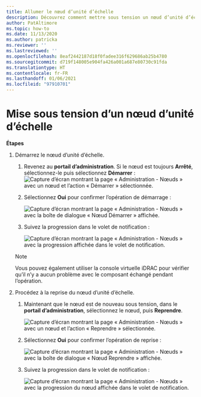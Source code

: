 ```yaml
---
title: Allumer le nœud d’unité d’échelle
description: Découvrez comment mettre sous tension un nœud d’unité d’échelle.
author: PatAltimore
ms.topic: how-to
ms.date: 11/13/2020
ms.author: patricka
ms.reviewer: ''
ms.lastreviewed: ''
ms.openlocfilehash: 8eaf2442187d18f0fadee316f629686ab25b4780
ms.sourcegitcommit: d719f148005e904fa426a001a687e80730c91fda
ms.translationtype: HT
ms.contentlocale: fr-FR
ms.lasthandoff: 01/06/2021
ms.locfileid: "97910701"
---
```

# <a name="powering-on-a-scale-unit-node"></a>Mise sous tension d’un nœud d’unité d’échelle

**Étapes**

1.  Démarrez le nœud d’unité d’échelle.

    1.  Revenez au **portail d’administration**. Si le nœud est toujours **Arrêté**, sélectionnez-le puis sélectionnez **Démarrer** : ![Capture d’écran montrant la page « Administration - Nœuds » avec un nœud et l’action « Démarrer » sélectionnée.](media/image-46.png)

    1.  Sélectionnez **Oui** pour confirmer l’opération de démarrage :

        ![Capture d’écran montrant la page « Administration - Nœuds » avec la boîte de dialogue « Nœud Démarrer » affichée.](media/image-47.png)
        
    1.  Suivez la progression dans le volet de notification :
    
        ![Capture d’écran montrant la page « Administration - Nœuds » avec la progression affichée dans le volet de notification.](media/image-48.png)
            
    > [!NOTE]
    > Vous pouvez également utiliser la console virtuelle iDRAC pour vérifier qu’il n’y a aucun problème avec le composant échangé pendant l’opération.
    
2.  Procédez à la reprise du nœud d’unité d’échelle.

    1.  Maintenant que le nœud est de nouveau sous tension, dans le **portail d’administration**, sélectionnez le nœud, puis **Reprendre**.

        ![Capture d’écran montrant la page « Administration - Nœuds » avec un nœud et l’action « Reprendre » sélectionnée.](media/image-49.png)
        
    1.  Sélectionnez **Oui** pour confirmer l’opération de reprise :
    
        ![Capture d’écran montrant la page « Administration - Nœuds » avec la boîte de dialogue « Nœud Reprendre » affichée.](media/image-50.png)
    
    1.  Suivez la progression dans le volet de notification :
    
        ![Capture d’écran montrant la page « Administration - Nœuds » avec la progression du nœud affichée dans le volet de notification.](media/image-51.png)
        
